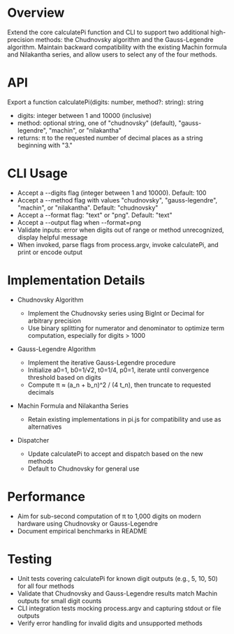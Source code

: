 # Overview

Extend the core calculatePi function and CLI to support two additional high-precision methods: the Chudnovsky algorithm and the Gauss-Legendre algorithm. Maintain backward compatibility with the existing Machin formula and Nilakantha series, and allow users to select any of the four methods.

# API

Export a function calculatePi(digits: number, method?: string): string

- digits: integer between 1 and 10000 (inclusive)
- method: optional string, one of "chudnovsky" (default), "gauss-legendre", "machin", or "nilakantha"
- returns: π to the requested number of decimal places as a string beginning with "3."

# CLI Usage

- Accept a --digits <n> flag (integer between 1 and 10000). Default: 100
- Accept a --method <name> flag with values "chudnovsky", "gauss-legendre", "machin", or "nilakantha". Default: "chudnovsky"
- Accept a --format <type> flag: "text" or "png". Default: "text"
- Accept a --output <path> flag when --format=png
- Validate inputs: error when digits out of range or method unrecognized, display helpful message
- When invoked, parse flags from process.argv, invoke calculatePi, and print or encode output

# Implementation Details

- Chudnovsky Algorithm
  - Implement the Chudnovsky series using BigInt or Decimal for arbitrary precision
  - Use binary splitting for numerator and denominator to optimize term computation, especially for digits > 1000

- Gauss-Legendre Algorithm
  - Implement the iterative Gauss-Legendre procedure
  - Initialize a0=1, b0=1/√2, t0=1/4, p0=1, iterate until convergence threshold based on digits
  - Compute π ≈ (a_n + b_n)^2 / (4 t_n), then truncate to requested decimals

- Machin Formula and Nilakantha Series
  - Retain existing implementations in pi.js for compatibility and use as alternatives

- Dispatcher
  - Update calculatePi to accept and dispatch based on the new methods
  - Default to Chudnovsky for general use

# Performance

- Aim for sub-second computation of π to 1,000 digits on modern hardware using Chudnovsky or Gauss-Legendre
- Document empirical benchmarks in README

# Testing

- Unit tests covering calculatePi for known digit outputs (e.g., 5, 10, 50) for all four methods
- Validate that Chudnovsky and Gauss-Legendre results match Machin outputs for small digit counts
- CLI integration tests mocking process.argv and capturing stdout or file outputs
- Verify error handling for invalid digits and unsupported methods